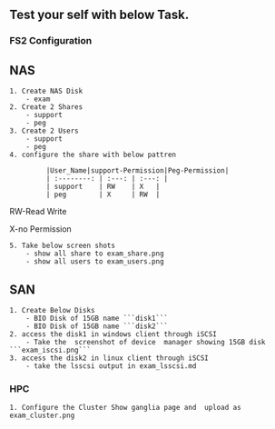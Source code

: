 ## Test your self with below  Task.

### FS2 Configuration
## NAS 
	1. Create NAS Disk 
		- exam
	2. Create 2 Shares 
		- support
		- peg
	3. Create 2 Users
		- support
		- peg
	4. configure the share with below pattren

             |User_Name|support-Permission|Peg-Permission|
             | :--------: | :---: | :---: |
             | support    | RW    | X   |
             | peg        | X     | RW  |

RW-Read Write

X-no Permission

	5. Take below screen shots
		- show all share to exam_share.png
		- show all users to exam_users.png
		
## SAN
	1. Create Below Disks
		- BIO Disk of 15GB name ```disk1```
		- BIO Disk of 15GB name ```disk2```
	2. access the disk1 in windows client through iSCSI
		- Take the  screenshot of device  manager showing 15GB disk ```exam_iscsi.png```
	3. access the disk2 in linux client through iSCSI
		- take the lsscsi output in exam_lsscsi.md
### HPC
	1. Configure the Cluster Show ganglia page and  upload as exam_cluster.png

 	

